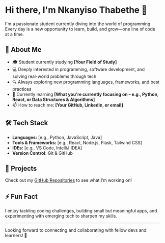 # Hi there, I'm Nkanyiso Thabethe 👋

I'm a passionate student currently diving into the world of programming. Every day is a new opportunity to learn, build, and grow—one line of code at a time.

## 🚀 About Me
- 🎓 Student currently studying **[Your Field of Study]**
- 💻 Deeply interested in programming, software development, and solving real-world problems through tech
- 🔍 Always exploring new programming languages, frameworks, and best practices
- 🌱 Currently learning **[What you're currently focusing on – e.g., Python, React, or Data Structures & Algorithms]**
- 📫 How to reach me: **[Your GitHub, LinkedIn, or email]**

## 🛠️ Tech Stack
- **Languages:** [e.g., Python, JavaScript, Java]
- **Tools & Frameworks:** [e.g., React, Node.js, Flask, Tailwind CSS]
- **IDEs:** [e.g., VS Code, IntelliJ IDEA]
- **Version Control:** Git & GitHub

## 📌 Projects
Check out my [GitHub Repositories](https://github.com/yourusername) to see what I’m working on!

## ⚡ Fun Fact
I enjoy tackling coding challenges, building small but meaningful apps, and experimenting with emerging tech to sharpen my skills.

---

Looking forward to connecting and collaborating with fellow devs and learners! 🚀

